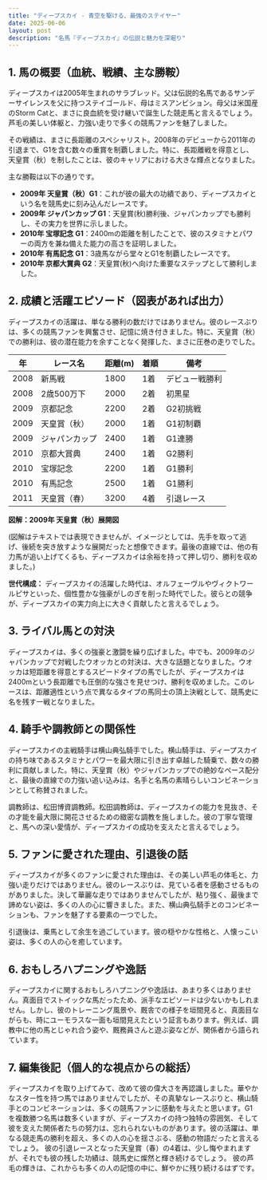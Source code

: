 ```yaml
---
title: "ディープスカイ - 青空を駆ける、最強のステイヤー"
date: 2025-06-06
layout: post
description: "名馬『ディープスカイ』の伝説と魅力を深堀り"
---
```


## 1. 馬の概要（血統、戦績、主な勝鞍）

ディープスカイは2005年生まれのサラブレッド。父は伝説的名馬であるサンデーサイレンスを父に持つステイゴールド、母はミスアンビション。母父は米国産のStorm Catと、まさに良血統を受け継いで誕生した競走馬と言えるでしょう。芦毛の美しい体躯と、力強い走りで多くの競馬ファンを魅了しました。

その戦績は、まさに長距離のスペシャリスト。2008年のデビューから2011年の引退まで、G1を含む数々の重賞を制覇しました。特に、長距離戦を得意とし、天皇賞（秋）を制したことは、彼のキャリアにおける大きな輝点となりました。

主な勝鞍は以下の通りです。

* **2009年 天皇賞（秋）G1**：これが彼の最大の功績であり、ディープスカイという名を競馬史に刻み込んだレースです。
* **2009年 ジャパンカップ G1**：天皇賞(秋)勝利後、ジャパンカップでも勝利し、その実力を世界に示しました。
* **2010年 宝塚記念 G1**：2400mの距離を制したことで、彼のスタミナとパワーの両方を兼ね備えた能力の高さを証明しました。
* **2010年 有馬記念 G1**：3歳馬ながら堂々とG1を制覇したレースです。
* **2010年 京都大賞典 G2**：天皇賞(秋)へ向けた重要なステップとして勝利しました。


## 2. 成績と活躍エピソード（図表があれば出力）

ディープスカイの活躍は、単なる勝利の数だけではありません。彼のレースぶりは、多くの競馬ファンを興奮させ、記憶に焼き付きました。特に、天皇賞（秋）での勝利は、彼の潜在能力を余すことなく発揮した、まさに圧巻の走りでした。

| 年 | レース名 | 距離(m) | 着順 | 備考 |
|---|---|---|---|---|
| 2008 | 新馬戦 | 1800 | 1着 | デビュー戦勝利 |
| 2008 | 2歳500万下 | 2000 | 2着 | 初黒星 |
| 2009 | 京都記念 | 2200 | 2着 | G2初挑戦 |
| 2009 | 天皇賞（秋） | 2000 | 1着 | G1初制覇 |
| 2009 | ジャパンカップ | 2400 | 1着 | G1連勝 |
| 2010 | 京都大賞典 | 2400 | 1着 | G2勝利 |
| 2010 | 宝塚記念 | 2200 | 1着 | G1勝利 |
| 2010 | 有馬記念 | 2500 | 1着 | G1勝利 |
| 2011 | 天皇賞（春） | 3200 | 4着 | 引退レース |


**図解：2009年 天皇賞（秋）展開図**

(図解はテキストでは表現できませんが、イメージとしては、先手を取って逃げ、後続を突き放すような展開だったと想像できます。最後の直線では、他の有力馬が追い上げてくるも、ディープスカイは余裕を持って押し切り、勝利を収めました。)

**世代構成：** ディープスカイの活躍した時代は、オルフェーヴルやヴィクトワールピサといった、個性豊かな強豪がしのぎを削った時代でした。彼らとの競争が、ディープスカイの実力向上に大きく貢献したと言えるでしょう。


## 3. ライバル馬との対決

ディープスカイは、多くの強豪と激闘を繰り広げました。中でも、2009年のジャパンカップで対戦したウオッカとの対決は、大きな話題となりました。ウオッカは短距離を得意とするスピードタイプの馬でしたが、ディープスカイは2400mという長距離でも圧倒的な強さを見せつけ、勝利を収めました。このレースは、距離適性という点で異なるタイプの馬同士の頂上決戦として、競馬史に名を残す一戦となりました。


## 4. 騎手や調教師との関係性

ディープスカイの主戦騎手は横山典弘騎手でした。横山騎手は、ディープスカイの持ち味であるスタミナとパワーを最大限に引き出す卓越した騎乗で、数々の勝利に貢献しました。特に、天皇賞（秋）やジャパンカップでの絶妙なペース配分と、最後の直線での力強い追い込みは、名手と名馬の素晴らしいコンビネーションとして称賛されました。

調教師は、松田博資調教師。松田調教師は、ディープスカイの能力を見抜き、その才能を最大限に開花させるための緻密な調教を施しました。彼の丁寧な管理と、馬への深い愛情が、ディープスカイの成功を支えたと言えるでしょう。


## 5. ファンに愛された理由、引退後の話

ディープスカイが多くのファンに愛された理由は、その美しい芦毛の体毛と、力強い走りだけではありません。彼のレースぶりは、見ている者を感動させるものがありました。決して華麗な走りではありませんでしたが、粘り強く、最後まで諦めない姿は、多くの人の心に響きました。また、横山典弘騎手とのコンビネーションも、ファンを魅了する要素の一つでした。

引退後は、乗馬として余生を過ごしています。彼の穏やかな性格と、人懐っこい姿は、多くの人の心を癒しています。


## 6. おもしろハプニングや逸話

ディープスカイに関するおもしろハプニングや逸話は、あまり多くはありません。真面目でストイックな馬だったため、派手なエピソードは少ないかもしれません。しかし、彼のトレーニング風景や、厩舎での様子を垣間見ると、真面目ながらも、時にユーモラスな一面も垣間見えたという証言もあります。例えば、調教中に他の馬とじゃれ合う姿や、厩務員さんと遊ぶ姿などが、関係者から語られています。


## 7. 編集後記（個人的な視点からの総括）

ディープスカイを取り上げてみて、改めて彼の偉大さを再認識しました。華やかなスター性を持つ馬ではありませんでしたが、その真摯なレースぶりと、横山騎手とのコンビネーションは、多くの競馬ファンに感動を与えたと思います。G1を複数勝つ名馬は数多くいますが、ディープスカイの持つ独特の雰囲気、そして彼を支えた関係者たちの努力は、忘れられないものがあります。彼の活躍は、単なる競走馬の勝利を超え、多くの人の心を揺さぶる、感動の物語だったと言えるでしょう。  彼の引退レースとなった天皇賞（春）の4着は、少し悔やまれますが、それでも彼の残した功績は、競馬史に燦然と輝き続けるでしょう。  彼の芦毛の輝きは、これからも多くの人の記憶の中に、鮮やかに残り続けるはずです。
